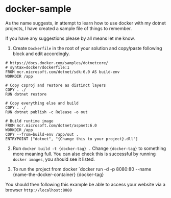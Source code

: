 # docker-sample
As the name suggests, in attempt to learn how to use docker with my dotnet projects, I have created a sample file of things to remember.

If you have any suggestions please by all means let me know.

1. Create `Dockerfile` in the root of your solution and copy/paste following block and edit accordingly.
```
# https://docs.docker.com/samples/dotnetcore/
# syntax=docker/dockerfile:1
FROM mcr.microsoft.com/dotnet/sdk:6.0 AS build-env
WORKDIR /app
    
# Copy csproj and restore as distinct layers
COPY . ./
RUN dotnet restore
    
# Copy everything else and build
COPY . ./
RUN dotnet publish -c Release -o out
    
# Build runtime image
FROM mcr.microsoft.com/dotnet/aspnet:6.0
WORKDIR /app
COPY --from=build-env /app/out .
ENTRYPOINT ["dotnet", "{Change this to your project}.dll"]
```

2. Run `docker build -t {docker-tag} .`
Change `{docker-tag}` to something more meaning full.
You can also check this is successful by running `docker images`, you should see it listed.

3. To run the project from docker `docker run -d -p 8080:80 --name {name-the-docker-container} {docker-tag}

You should then following this example be able to access your website via a browser `http://localhost:8080`
